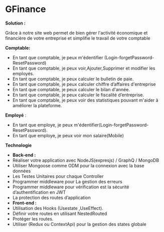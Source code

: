 # GFinance

**Solution :**

Grâce à notre site web permet de bien gérer l'activité économique et financière de votre entreprise et simplifie le travail de votre comptable

**Comptable:**

- En tant que comptable, je peux m'édentifier (Login-forgetPassword-ResetPassword)
- En tant que comptable, je peux voir,Ajouter,Supprimer et modifier les employés.
- En tant que comptable, je peux calculer le bulletin de paie.
- En tant que comptable, je peux calculer chiffre d’affaires d'entreprise
- En tant que comptable, je peux calculer le bilan d'année.
- En tant que comptable, je peux calculer le fiscalité d’entreprise.
- En tant que comptable, je peux voir des statistiques pouvant m'aider à améliorer la plateforme.

**Employé** :

- En tant que employe, je peux m'édentifier(Login-forgetPassword-ResetPassword).
- En tant que employe, je peux voir mon salaire(Mobile)

**Technologie**

- **Back-end :**
- Réaliser votre application avec NodeJS(expresjs) / GraphQ / MongoDB
- Utiliser Mongoose comme ODM pour la connexion avec la base données
- Les Testes Unitaires pour chaque Controller
- Programmer middleware pour La gestion des erreurs
- Programmer middleware pour vérification est la sécurité d’authentification en JWT
- La protection des routes d’application
- **Front-end :**
- Utilisation des Hooks (Usestate ,UseEffect).
- Définir votre routes en utilisant NestedRouted
- Protéger les routes.
- Utiliser (Redux ou ContextApi) pour la gestion des states globale

